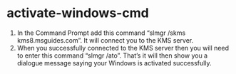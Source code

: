 # activate-windows-cmd

1. In the Command Prompt add this command “slmgr /skms kms8.msguides.com”. It will connect you to the KMS server.
2. When you successfully connected to the KMS server then you will need to enter this command “slmgr /ato”.  That’s it will then show you a dialogue message saying your Windows is activated successfully.

